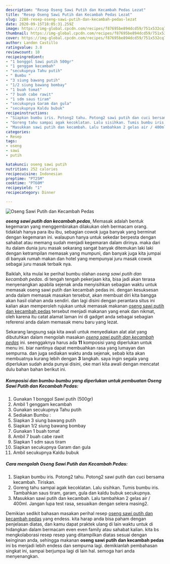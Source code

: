 ```yaml
---
description: "Resep Oseng Sawi Putih dan Kecambah Pedas Lezat"
title: "Resep Oseng Sawi Putih dan Kecambah Pedas Lezat"
slug: 2288-resep-oseng-sawi-putih-dan-kecambah-pedas-lezat
date: 2020-09-15T18:05:31.259Z
image: https://img-global.cpcdn.com/recipes/f87695be894dcd59/751x532cq70/oseng-sawi-putih-dan-kecambah-pedas-foto-resep-utama.jpg
thumbnail: https://img-global.cpcdn.com/recipes/f87695be894dcd59/751x532cq70/oseng-sawi-putih-dan-kecambah-pedas-foto-resep-utama.jpg
cover: https://img-global.cpcdn.com/recipes/f87695be894dcd59/751x532cq70/oseng-sawi-putih-dan-kecambah-pedas-foto-resep-utama.jpg
author: Landon Castillo
ratingvalue: 3.8
reviewcount: 10
recipeingredient:
- "1 bonggol Sawi putih 500gr"
- "1 genggam kecambah"
- "secukupnya Tahu putih"
- " Bumbu "
- "3 siung bawang putih"
- "1/2 siung bawang bombay"
- "1 buah tomat"
- "7 buah cabe rawit"
- "1 sdm saus tiram"
- "secukupnya Garam dan gula"
- "secukupnya Kaldu bubuk"
recipeinstructions:
- "Siapkan bumbu iris. Potong2 tahu. Potong2 sawi putih dan cuci bersama kecambah. Tiriskan."
- "Goreng tahu sampai agak kecoklatan. Lalu sisihkan. Tumis bumbu iris. Tambahkan saus tiram, garam, gula dan kaldu bubuk secukupnya."
- "Masukkan sawi putih dan kecambah. Lalu tambahkan 2 gelas air / 400ml. Jangan lupa test rasa, sesuaikan dengan selera masing2."
categories:
- Resep
tags:
- oseng
- sawi
- putih

katakunci: oseng sawi putih 
nutrition: 252 calories
recipecuisine: Indonesian
preptime: "PT25M"
cooktime: "PT60M"
recipeyield: "1"
recipecategory: Dinner

---
```



![Oseng Sawi Putih dan Kecambah Pedas](https://img-global.cpcdn.com/recipes/f87695be894dcd59/751x532cq70/oseng-sawi-putih-dan-kecambah-pedas-foto-resep-utama.jpg)

<b><i>oseng sawi putih dan kecambah pedas</i></b>, Memasak adalah bentuk kegemaran yang menggembirakan dilakukan oleh bermacam orang. tidaklah hanya para ibu ibu, sebagian cowok juga banyak yang berminat dengan kegemaran ini. walaupun hanya untuk sekedar berpesta dengan sahabat atau memang sudah menjadi kegemaran dalam dirinya. maka dari itu dalam dunia juru masak sekarang sangat banyak ditemukan laki laki dengan ketrampilan memasak yang mumpuni, dan banyak juga kita jumpai di banyak rumah makan dan hotel yang mempunyai juru masak cowok sebagai juru masak terbaik nya.

Baiklah, kita mulai ke perihal bumbu olahan <i>oseng sawi putih dan kecambah pedas</i>. di tengah tengah pekerjaan kita, bisa jadi akan terasa menyenangkan apabila sejenak anda menyisihkan sebagian waktu untuk memasak oseng sawi putih dan kecambah pedas ini. dengan kesuksesan anda dalam memasak masakan tersebut, akan membuat diri kita bangga akan hasil olahan anda sendiri. dan lagi disini dengan perantara situs ini kalian akan memperoleh rujukan untuk memasak makanan <u>oseng sawi putih dan kecambah pedas</u> tersebut menjadi makanan yang enak dan nikmat, oleh karena itu catat alamat laman ini di gadget anda sebagai sebagian referensi anda dalam memasak menu baru yang lezat.




Sekarang langsung saja kita awali untuk menyediakan alat alat yang dibutuhkan dalam mengolah masakan <u><i>oseng sawi putih dan kecambah pedas</i></u> ini. seenggaknya harus ada <b>11</b> komposisi yang diperlukan untuk menu ini. biar nantinya dapat membuahkan rasa yang lumayan dan sempurna. dan juga sediakan waktu anda sejenak, sebab kita akan membuatnya kurang lebih dengan <b>3</b> langkah. saya ingin segala yang diperlukan sudah anda punyai disini, oke mari kita awali dengan mencatat dulu bahan bahan berikut ini.

<!--inarticleads1-->

##### Komposisi dan bumbu-bumbu yang diperlukan untuk pembuatan Oseng Sawi Putih dan Kecambah Pedas:

1. Gunakan 1 bonggol Sawi putih (500gr)
1. Ambil 1 genggam kecambah
1. Gunakan secukupnya Tahu putih
1. Sediakan  Bumbu :
1. Siapkan 3 siung bawang putih
1. Siapkan 1/2 siung bawang bombay
1. Gunakan 1 buah tomat
1. Ambil 7 buah cabe rawit
1. Siapkan 1 sdm saus tiram
1. Siapkan secukupnya Garam dan gula
1. Ambil secukupnya Kaldu bubuk




<!--inarticleads2-->

##### Cara mengolah Oseng Sawi Putih dan Kecambah Pedas:

1. Siapkan bumbu iris. Potong2 tahu. Potong2 sawi putih dan cuci bersama kecambah. Tiriskan.
1. Goreng tahu sampai agak kecoklatan. Lalu sisihkan. Tumis bumbu iris. Tambahkan saus tiram, garam, gula dan kaldu bubuk secukupnya.
1. Masukkan sawi putih dan kecambah. Lalu tambahkan 2 gelas air / 400ml. Jangan lupa test rasa, sesuaikan dengan selera masing2.




Demikian sedikit bahasan masakan perihal resep <u>oseng sawi putih dan kecambah pedas</u> yang endess. kita harap anda bisa paham dengan penjelasan diatas, dan kamu dapat praktek ulang di lain waktu untuk di hidangkan dalam bermacam even even family atau sahabat kalian. kita bs mengkolaborasi resep resep yang ditampilkan diatas sesuai dengan keinginan anda, sehingga makanan <b>oseng sawi putih dan kecambah pedas</b> ini bs menjadi lebih endess dan sempurna lagi. demikianlah pembahasan singkat ini, sampai berjumpa lagi di lain hal. semoga hari anda menyenangkan.
